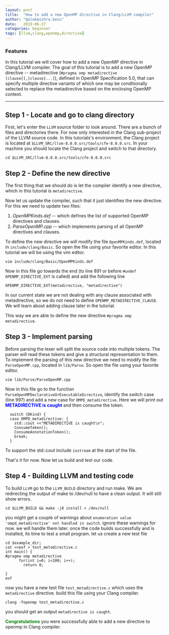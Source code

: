 ```yaml
---
layout: post
title:  "How to add a new OpenMP directive in Clang/LLVM compiler"
author: "@alokmishra.besu"
date:   2019-06-27
categories: beginner
tags: [llvm,clang,openmp,directive]
---
```

### Features

In this tutorial we will cover how to add a new OpenMP directive in Clang/LLVM compiler. The goal of this tutorial is to add a new OpenMP directive -- metadirective (`#pragma omp metadirective [clause[[,]clause]...]`), defined in OpenMP Specification 5.0, that can specify multiple directive variants of which one may be conditionally selected to replace the metadirective based on the enclosing OpenMP context.

---

## Step 1 - Locate and go to clang directory
First, let's enter the `LLVM` source folder to look around. There are a bunch of files and directories there. For now only interested in the Clang sub-project of the LLVM source code. In this tutorials's environment, the Clang project is located at `$LLVM_SRC/llvm-8.0.0.src/tools/cfe-8.0.0.src`. In your machine you should locate the Clang project and switch to that directory.
```.term1
cd $LLVM_SRC/llvm-8.0.0.src/tools/cfe-8.0.0.src
```

## Step 2 - Define the new directive
The first thing that we should do is let the compiler identify a new directive, which in this tutorial is `metadirective`.

Now let us update the compiler, such that it just identifies the new directive. For this we need to update two files:
1. *OpenMPKinds.def* -- which defines the list of supported OpenMP directives and clauses.
2. *ParseOpenMP.cpp* -- which implements parsing of all OpenMP directives and clauses.

To define the new directive we will modify the file `OpenMPKinds.def`, located in `include/clang/Basic`. So open the file using your favorite editor. In this tutorial we will be using the vim editor.
```.term1
vim include/clang/Basic/OpenMPKinds.def
```

Now in this file go towards the end (to line 891 or before `#undef OPENMP_DIRECTIVE_EXT` is called) and add the following line
```
OPENMP_DIRECTIVE_EXT(metadirective, "metadirective")
```

In our current state we are not dealing with any clause associated with metadirective, so we do not need to define `OPENMP_METADIRECTIVE_CLAUSE`. We will learn about adding clause later in the tutorial.

This way we are able to define the new directive `#pragma omp metadirective`.

## Step 3 - Implement parsing
Before parsing the lexer will split the source code into multiple tokens. The parser will read these tokens and give a structural representation to them. To implement the parsing of this new directive we need to modify the file `ParseOpenMP.cpp`, located in `lib/Parse`. So open the file using your favorite editor.
```.term1
vim lib/Parse/ParseOpenMP.cpp
```

Now in this file go to the function `ParseOpenMPDeclarativeOrExecutableDirective`, identify the switch case (line 997) and add a new case for `OMPD_metadirective`. Here we will print out <span style="color:blue">**METADIRECTIVE is caught**</span> and then consume the token.
```
  switch (DKind) {
  case OMPD_metadirective: {
    std::cout <<"METADIRECTIVE is caught\n";
    ConsumeToken();
    ConsumeAnnotationToken();
    break;
  }
```
To support the std::cout include `iostream` at the start of the file.

That's it for now. Now let us build and test our code.

## Step 4 - Building LLVM and testing code
To build `LLVM` go to the `LLVM_BUILD` directory and run make. We are redirecting the output of make to /dev/null to have a clean output. It will still show errors.

```.term1
cd $LLVM_BUILD && make -j8 install > /dev/null
```

you might get a couple of warnings about `enumeration value 'ompd_metadirective' not handled in switch`. ignore these warnings for now. we will handle them later. once the code builds successfully and is installed, its time to test a small program. let us create a new test file

```.term1
cd $example_dir;
cat <<eof > test_metadirective.c
int main() {
#pragma omp metadirective
      for(int i=0; i<100; i++);
        return 0;
            
} 
eof
```

now you have a new test file `test_metadirective.c` which uses the `metadirective` directive. build this file using your Clang compiler.

```.term1
clang -fopenmp test_metadirective.c
```

you should get an output `metadirective is caught`. 

<span style="color:green">**Congratulations**</span> you were successfully able to add a new directive to openmp in Clang compiler.
